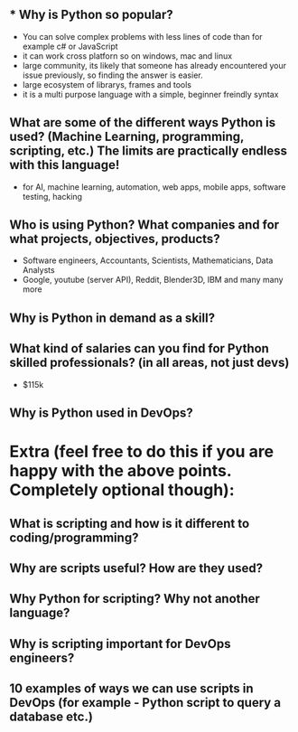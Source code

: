 

## * Why is Python so popular?
- You can solve complex problems with less lines of code than for example c# or JavaScript
- it can work cross platforn so on windows, mac and linux
- large community, its likely that someone has already encountered your issue previously, so finding the answer is easier.
- large ecosystem of librarys, frames and tools
- it is a multi purpose language with a simple, beginner freindly syntax 
## What are some of the different ways Python is used? (Machine Learning, programming, scripting, etc.) The limits are practically endless with this language!
- for AI, machine learning, automation, web apps, mobile apps, software testing, hacking
## Who is using Python? What companies and for what projects, objectives, products?
- Software engineers, Accountants, Scientists, Mathematicians, Data Analysts
- Google, youtube (server API), Reddit, Blender3D, IBM and many many more 
## Why is Python in demand as a skill?
## What kind of salaries can you find for Python skilled professionals? (in all areas, not just devs)
- $115k
## Why is Python used in DevOps?


# Extra (feel free to do this if you are happy with the above points. Completely optional though):
## What is scripting and how is it different to coding/programming?
## Why are scripts useful? How are they used?
## Why Python for scripting? Why not another language?
## Why is scripting important for DevOps engineers?
## 10 examples of ways we can use scripts in DevOps (for example - Python script to query a database etc.)